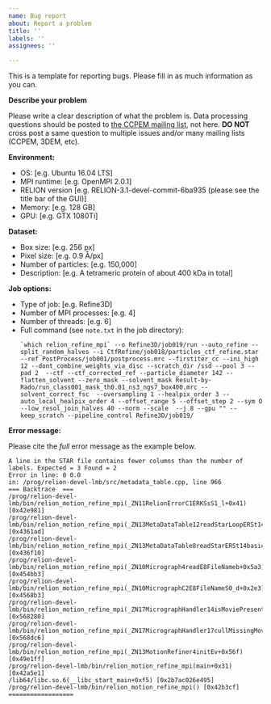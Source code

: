 ```yaml
---
name: Bug report
about: Report a problem
title: ''
labels: ''
assignees: ''

---
```


This is a template for reporting bugs. Please fill in as much information as you can.

**Describe your problem**

Please write a clear description of what the problem is.
Data processing questions should be posted to [the CCPEM mailing list](https://www.jiscmail.ac.uk/cgi-bin/webadmin?A0=CCPEM), not here.
**DO NOT** cross post a same question to multiple issues and/or many mailing lists (CCPEM, 3DEM, etc).

**Environment:**
 - OS: [e.g. Ubuntu 16.04 LTS]
 - MPI runtime: [e.g. OpenMPI 2.0.1]
 - RELION version [e.g. RELION-3.1-devel-commit-6ba935 (please see the title bar of the GUI)] 
 - Memory: [e.g. 128 GB]
 - GPU: [e.g. GTX 1080Ti]

**Dataset:**
 - Box size: [e.g. 256 px]
 - Pixel size: [e.g. 0.9 Å/px]
 - Number of particles: [e.g. 150,000]
 - Description: [e.g. A tetrameric protein of about 400 kDa in total]

**Job options:**
 - Type of job: [e.g. Refine3D]
 - Number of MPI processes: [e.g. 4]
 - Number of threads: [e.g. 6]
 - Full command (see `note.txt` in the job directory):
   ```
   `which relion_refine_mpi` --o Refine3D/job019/run --auto_refine --split_random_halves --i CtfRefine/job018/particles_ctf_refine.star --ref PostProcess/job001/postprocess.mrc --firstiter_cc --ini_high 12 --dont_combine_weights_via_disc --scratch_dir /ssd --pool 3 --pad 2  --ctf --ctf_corrected_ref --particle_diameter 142 --flatten_solvent --zero_mask --solvent_mask Result-by-Rado/run_class001_mask_th0.01_ns3_ngs7_box400.mrc --solvent_correct_fsc  --oversampling 1 --healpix_order 3 --auto_local_healpix_order 4 --offset_range 5 --offset_step 2 --sym O --low_resol_join_halves 40 --norm --scale  --j 8 --gpu "" --keep_scratch --pipeline_control Refine3D/job019/
   ```

**Error message:**

Please cite the *full* error message as the example below.

```
A line in the STAR file contains fewer columns than the number of labels. Expected = 3 Found = 2
Error in line: 0 0.0
in: /prog/relion-devel-lmb/src/metadata_table.cpp, line 966
=== Backtrace  ===
/prog/relion-devel-lmb/bin/relion_motion_refine_mpi(_ZN11RelionErrorC1ERKSsS1_l+0x41) [0x42e981]
/prog/relion-devel-lmb/bin/relion_motion_refine_mpi(_ZN13MetaDataTable12readStarLoopERSt14basic_ifstreamIcSt11char_traitsIcEEPSt6vectorI8EMDLabelSaIS6_EESsb+0xedd) [0x4361ad]
/prog/relion-devel-lmb/bin/relion_motion_refine_mpi(_ZN13MetaDataTable8readStarERSt14basic_ifstreamIcSt11char_traitsIcEERKSsPSt6vectorI8EMDLabelSaIS8_EESsb+0x580) [0x436f10]
/prog/relion-devel-lmb/bin/relion_motion_refine_mpi(_ZN10Micrograph4readE8FileNameb+0x5a3) [0x454bb3]
/prog/relion-devel-lmb/bin/relion_motion_refine_mpi(_ZN10MicrographC2E8FileNameS0_d+0x2e3) [0x4568b3]
/prog/relion-devel-lmb/bin/relion_motion_refine_mpi(_ZN17MicrographHandler14isMoviePresentERK13MetaDataTableb+0x180) [0x568280]
/prog/relion-devel-lmb/bin/relion_motion_refine_mpi(_ZN17MicrographHandler17cullMissingMoviesERKSt6vectorI13MetaDataTableSaIS1_EEi+0xe6) [0x568dc6]
/prog/relion-devel-lmb/bin/relion_motion_refine_mpi(_ZN13MotionRefiner4initEv+0x56f) [0x49e1ff]
/prog/relion-devel-lmb/bin/relion_motion_refine_mpi(main+0x31) [0x42a5e1]
/lib64/libc.so.6(__libc_start_main+0xf5) [0x2b7ac026e495]
/prog/relion-devel-lmb/bin/relion_motion_refine_mpi() [0x42b3cf]
==================
```
